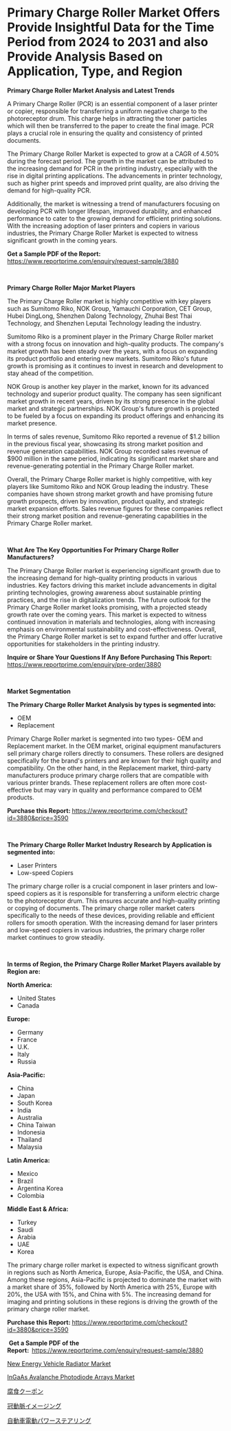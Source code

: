 <p><h1>Primary Charge Roller Market Offers Provide Insightful Data for the Time Period from 2024 to 2031 and also Provide Analysis Based on Application, Type, and Region</h1></p><p><strong>Primary Charge Roller Market Analysis and Latest Trends</strong></p>
<p><p>A Primary Charge Roller (PCR) is an essential component of a laser printer or copier, responsible for transferring a uniform negative charge to the photoreceptor drum. This charge helps in attracting the toner particles which will then be transferred to the paper to create the final image. PCR plays a crucial role in ensuring the quality and consistency of printed documents.</p><p>The Primary Charge Roller Market is expected to grow at a CAGR of 4.50% during the forecast period. The growth in the market can be attributed to the increasing demand for PCR in the printing industry, especially with the rise in digital printing applications. The advancements in printer technology, such as higher print speeds and improved print quality, are also driving the demand for high-quality PCR.</p><p>Additionally, the market is witnessing a trend of manufacturers focusing on developing PCR with longer lifespan, improved durability, and enhanced performance to cater to the growing demand for efficient printing solutions. With the increasing adoption of laser printers and copiers in various industries, the Primary Charge Roller Market is expected to witness significant growth in the coming years.</p></p>
<p><strong>Get a Sample PDF of the Report:&nbsp;</strong> <a href="https://www.reportprime.com/enquiry/request-sample/3880">https://www.reportprime.com/enquiry/request-sample/3880</a></p>
<p>&nbsp;</p>
<p><strong>Primary Charge Roller Major Market Players</strong></p>
<p><p>The Primary Charge Roller market is highly competitive with key players such as Sumitomo Riko, NOK Group, Yamauchi Corporation, CET Group, Hubei DingLong, Shenzhen Dalong Technology, Zhuhai Best Thai Technology, and Shenzhen Leputai Technology leading the industry. </p><p>Sumitomo Riko is a prominent player in the Primary Charge Roller market with a strong focus on innovation and high-quality products. The company's market growth has been steady over the years, with a focus on expanding its product portfolio and entering new markets. Sumitomo Riko's future growth is promising as it continues to invest in research and development to stay ahead of the competition.</p><p>NOK Group is another key player in the market, known for its advanced technology and superior product quality. The company has seen significant market growth in recent years, driven by its strong presence in the global market and strategic partnerships. NOK Group's future growth is projected to be fueled by a focus on expanding its product offerings and enhancing its market presence.</p><p>In terms of sales revenue, Sumitomo Riko reported a revenue of $1.2 billion in the previous fiscal year, showcasing its strong market position and revenue generation capabilities. NOK Group recorded sales revenue of $900 million in the same period, indicating its significant market share and revenue-generating potential in the Primary Charge Roller market.</p><p>Overall, the Primary Charge Roller market is highly competitive, with key players like Sumitomo Riko and NOK Group leading the industry. These companies have shown strong market growth and have promising future growth prospects, driven by innovation, product quality, and strategic market expansion efforts. Sales revenue figures for these companies reflect their strong market position and revenue-generating capabilities in the Primary Charge Roller market.</p></p>
<p>&nbsp;</p>
<p><strong>What Are The Key Opportunities For Primary Charge Roller Manufacturers?</strong></p>
<p><p>The Primary Charge Roller market is experiencing significant growth due to the increasing demand for high-quality printing products in various industries. Key factors driving this market include advancements in digital printing technologies, growing awareness about sustainable printing practices, and the rise in digitalization trends. The future outlook for the Primary Charge Roller market looks promising, with a projected steady growth rate over the coming years. This market is expected to witness continued innovation in materials and technologies, along with increasing emphasis on environmental sustainability and cost-effectiveness. Overall, the Primary Charge Roller market is set to expand further and offer lucrative opportunities for stakeholders in the printing industry.</p></p>
<p><strong>Inquire or Share Your Questions If Any Before Purchasing This Report:</strong> <a href="https://www.reportprime.com/enquiry/pre-order/3880">https://www.reportprime.com/enquiry/pre-order/3880</a></p>
<p>&nbsp;</p>
<p><strong>Market Segmentation</strong></p>
<p><strong>The Primary Charge Roller Market Analysis by types is segmented into:</strong></p>
<p><ul><li>OEM</li><li>Replacement</li></ul></p>
<p><p>Primary Charge Roller market is segmented into two types- OEM and Replacement market. In the OEM market, original equipment manufacturers sell primary charge rollers directly to consumers. These rollers are designed specifically for the brand's printers and are known for their high quality and compatibility. On the other hand, in the Replacement market, third-party manufacturers produce primary charge rollers that are compatible with various printer brands. These replacement rollers are often more cost-effective but may vary in quality and performance compared to OEM products.</p></p>
<p><strong>Purchase this Report:&nbsp;</strong><a href="https://www.reportprime.com/checkout?id=3880&price=3590">https://www.reportprime.com/checkout?id=3880&price=3590</a></p>
<p>&nbsp;</p>
<p><strong>The Primary Charge Roller Market Industry Research by Application is segmented into:</strong></p>
<p><ul><li>Laser Printers</li><li>Low-speed Copiers</li></ul></p>
<p><p>The primary charge roller is a crucial component in laser printers and low-speed copiers as it is responsible for transferring a uniform electric charge to the photoreceptor drum. This ensures accurate and high-quality printing or copying of documents. The primary charge roller market caters specifically to the needs of these devices, providing reliable and efficient rollers for smooth operation. With the increasing demand for laser printers and low-speed copiers in various industries, the primary charge roller market continues to grow steadily.</p></p>
<p>&nbsp;</p>
<p><strong>In terms of Region, the Primary Charge Roller Market Players available by Region are:</strong></p>
<p>
    <p> <strong> North America: </strong>
        <ul>
            <li>United States</li>
            <li>Canada</li>
        </ul>
        </p> 
    <p> <strong> Europe: </strong>
        <ul>
            <li>Germany</li>
            <li>France</li>
            <li>U.K.</li>
            <li>Italy</li>
            <li>Russia</li>
        </ul>
        </p> 
    <p> <strong> Asia-Pacific: </strong>
        <ul>
            <li>China</li>
            <li>Japan</li>
            <li>South Korea</li>
            <li>India</li>
            <li>Australia</li>
            <li>China Taiwan</li>
            <li>Indonesia</li>
            <li>Thailand</li>
            <li>Malaysia</li>
        </ul>
        </p> 
    <p> <strong> Latin America: </strong>
        <ul>
            <li>Mexico</li>
            <li>Brazil</li>
            <li>Argentina Korea</li>
            <li>Colombia</li>
        </ul>
        </p> 
    <p> <strong> Middle East & Africa: </strong>
        <ul>
            <li>Turkey</li>
            <li>Saudi</li>
            <li>Arabia</li>
            <li>UAE</li>
            <li>Korea</li>
        </ul>
    </p>
    </p>
<p><p>The primary charge roller market is expected to witness significant growth in regions such as North America, Europe, Asia-Pacific, the USA, and China. Among these regions, Asia-Pacific is projected to dominate the market with a market share of 35%, followed by North America with 25%, Europe with 20%, the USA with 15%, and China with 5%. The increasing demand for imaging and printing solutions in these regions is driving the growth of the primary charge roller market.</p></p>
<p><strong>Purchase this Report: </strong><a href="https://www.reportprime.com/checkout?id=3880&price=3590">https://www.reportprime.com/checkout?id=3880&price=3590</a></p>
<p>&nbsp;<strong>Get a Sample PDF of the Report:&nbsp;&nbsp;</strong><a href="https://www.reportprime.com/enquiry/request-sample/3880">https://www.reportprime.com/enquiry/request-sample/3880</a></p>
<p><strong></strong></p>
<p><p><a href="https://issuu.com/reportprime-2/docs/new-energy-vehicle-radiator-market-size-2030.pptx">New Energy Vehicle Radiator Market</a></p><p><a href="https://github.com/zjyglelu/Market-Research-Report-List-2/blob/main/ingaas-avalanche-photodiode-arrays-market.md">InGaAs Avalanche Photodiode Arrays Market</a></p><p><a href="https://github.com/vtbvgl20191192/Market-Research-Report-List-1/blob/main/396592614763.md">腐食クーポン</a></p><p><a href="https://github.com/avwofrml53535/Market-Research-Report-List-1/blob/main/352720114762.md">冠動脈イメージング</a></p><p><a href="https://medium.com/@opalkilback2023/%E8%87%AA%E5%8B%95%E8%BB%8A%E9%9B%BB%E5%8B%95%E3%83%91%E3%83%AF%E3%83%BC%E3%82%B9%E3%83%86%E3%82%A2%E3%83%AA%E3%83%B3%E3%82%B0%E5%B8%82%E5%A0%B4%E8%AA%BF%E6%9F%BB%E3%83%AC%E3%83%9D%E3%83%BC%E3%83%88-%E3%81%9D%E3%81%AE%E6%AD%B4%E5%8F%B2%E3%81%A82024%E5%B9%B4%E3%81%8B%E3%82%892031%E5%B9%B4%E3%81%BE%E3%81%A7%E3%81%AE%E4%BA%88%E6%B8%AC-64739759c36e">自動車電動パワーステアリング</a></p></p>